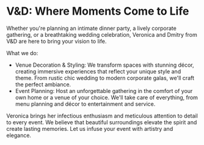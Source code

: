 # V&D: Where Moments Come to Life

Whether you're planning an intimate dinner party, a lively corporate gathering, or a breathtaking wedding celebration, Veronica and Dmitry from V&D are here to bring your vision to life.


What we do:
* Venue Decoration & Styling: We transform spaces with stunning décor, creating immersive experiences that reflect your unique style and theme. From rustic chic wedding to modern corporate galas, we'll craft the perfect ambiance.
* Event Planning: Host an unforgettable gathering in the comfort of your own home or a venue of your choice. We'll take care of everything, from menu planning and décor to entertainment and service.

Veronica brings her infectious enthusiasm and meticulous attention to detail to every event. We believe that beautiful surroundings elevate the spirit and create lasting memories. Let us infuse your event with artistry and elegance.

